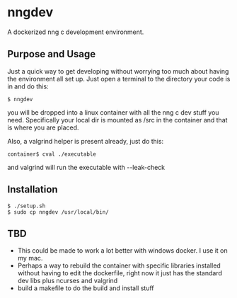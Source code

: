 # nngdev
A dockerized nng c development environment.

## Purpose and Usage
Just a quick way to get developing without worrying too much about having the environment all set up. Just open a terminal to the directory your code is in and do this:
```
$ nngdev
```
you will be dropped into a linux container with all the nng c dev stuff you need.  Specifically your local dir is mounted as /src in the container and that is where you are placed.

Also, a valgrind helper is present already, just do this:
```
container$ cval ./executable
```
and valgrind will run the executable with --leak-check

## Installation
```
$ ./setup.sh
$ sudo cp nngdev /usr/local/bin/
```

## TBD
- This could be made to work a lot better with windows docker.  I use it on my mac.
- Perhaps a way to rebuild the container with specific libraries installed without having to edit the dockerfile, right now it just has the standard dev libs plus ncurses and valgrind
- build a makefile to do the build and install stuff
